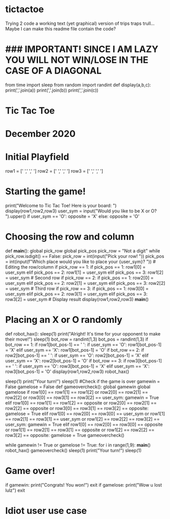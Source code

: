 # tictactoe
Trying 2 code a working text (yet graphical) version of trips traps trull...
Maybe I can make this readme file contain the code?
# ### IMPORTANT! SINCE I AM LAZY YOU WILL NOT WIN/LOSE IN THE CASE OF A DIAGONAL ###
from time import sleep
from random import randint
def display(a,b,c):
    print(','.join(a))
    print(','.join(b))
    print(','.join(c))
# Tic Tac Toe
# December 2020
# Initial Playfield
row1 = [' ',' ',' ']
row2 = [' ',' ',' ']
row3 = [' ',' ',' ']
# Starting the game!
print("Welcome to Tic Tac Toe! Here is your board: ")
display(row1,row2,row3)
user_sym = input("Would you like to be X or O? ").upper()
if user_sym == 'O':
        opposite = 'X'
else:
        opposite = 'O'
# Choosing the row and column
def __main__():
    global pick_row
    global pick_pos
    pick_row = "Not a digit"
    while pick_row.isdigit() == False:
        pick_row = int(input("Pick your row! "))
    pick_pos = int(input(f"Which place would you like to place your {user_sym}? "))
    # Editing the row/column
    if pick_row == 1:
        if pick_pos == 1:
            row1[0] = user_sym
        elif pick_pos == 2:
            row1[1] = user_sym
        elif pick_pos == 3:
            row1[2] = user_sym
    # Second row
    if pick_row == 2:
        if pick_pos == 1:
            row2[0] = user_sym
        elif pick_pos == 2:
            row2[1] = user_sym
        elif pick_pos == 3:
            row2[2] = user_sym
    # Third row
    if pick_row == 3:
        if pick_pos == 1:
            row3[0] = user_sym
        elif pick_pos == 2:
            row3[1] = user_sym
        elif pick_pos == 3:
            row3[2] = user_sym
    # Display result
    display(row1,row2,row3)
__main__()

# Placing an X or O randomly

def robot_hax():
    sleep(1)
    print("Alright! It's time for your opponent to make their move!")
    sleep(1)
    bot_row = randint(1,3)
    bot_pos = randint(1,3)
    if bot_row == 1:
        if row1[bot_pos-1] == ' ':
            if user_sym == 'O':
              row1[bot_pos-1] = 'X'
            elif user_sym == 'X':
              row1[bot_pos-1] = 'O'
    if bot_row == 2:
        if row2[bot_pos-1] == ' ':
            if user_sym == 'O':
              row2[bot_pos-1] = 'X'
            elif user_sym == 'X':
              row2[bot_pos-1] = 'O'
    if bot_row == 3:
        if row3[bot_pos-1] == ' ':
            if user_sym == 'O':
              row3[bot_pos-1] = 'X'
            elif user_sym == 'X':
              row3[bot_pos-1] = 'O'
    display(row1,row2,row3)
robot_hax() 

sleep(1)
print("Your turn!")
sleep(1)
#Check if the game is over
gamewin = False
gamelose = False
def gameovercheck():
    global gamewin
    global gamelose
    if row1[0] == row1[1] == row1[2] or row2[0] == row2[1] == row2[2] or row3[0] == row3[1] == row3[2] == user_sym:
        gamewin = True
    elif row1[0] == row1[1] == row1[2] == opposite or row2[0] == row2[1] == row2[2] == opposite or row3[0] == row3[1] == row3[2] == opposite:
        gamelose = True
    elif row1[0] == row2[0] == row3[0] == user_sym or row1[1] == row2[1] == row3[1] == user_sym or row1[2] == row2[2] == row3[2] == user_sym:
        gamewin = True
    elif row1[0] == row2[0] == row3[0] == opposite or row1[1] == row2[1] == row3[1] == opposite or row1[2] == row2[2] == row3[2] == opposite:
        gamelose = True
gameovercheck()

while gamewin != True or gamelose != True:
    for i in range(1,9):
        __main__()
        robot_hax()
        gameovercheck()
        sleep(1)
        print("Your turn!")
        sleep(1)

# Game over!
if gamewin:
    print("Congrats! You won!")
    exit
if gamelose:
    print("Wow u lost lulz")
    exit
# Idiot user use case

